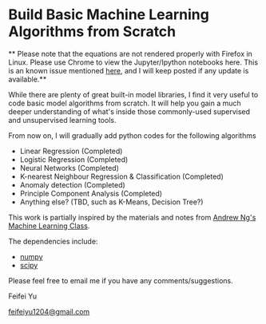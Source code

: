 # Build Basic Machine Learning Algorithms from Scratch

** Please note that the equations are not rendered properly with Firefox in Linux. Please use Chrome to view the Jupyter/Ipython notebooks here. This is an known issue mentioned [here](https://github.com/jupyter/nbviewer/issues/452), and I will keep posted if any update is available.**


While there are plenty of great built-in model libraries, I find it very useful to code basic model algorithms from scratch. It will help you gain a much deeper understanding of what's inside those commonly-used supervised and unsupervised learning tools. 

From now on, I will gradually add python codes for the following algorithms 
 - Linear Regression (Completed)
 - Logistic Regression (Completed)
 - Neural Networks (Completed)
 - K-nearest Neighbour Regression & Classification (Completed)
 - Anomaly detection (Completed)
 - Principle Component Analysis (Completed)
 - Anything else? (TBD, such as K-Means, Decision Tree?)

This work is partially inspired by the materials and notes from [Andrew Ng's Machine Learning Class](https://www.coursera.org/learn/machine-learning).

The dependencies include:
 - [numpy](http://docs.scipy.org/doc/numpy/user/install.html)
 - [scipy](http://www.scipy.org/)
 
Please feel free to email me if you have any comments/suggestions.

Feifei Yu

feifeiyu1204@gmail.com
